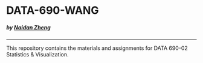 # DATA-690-WANG
#####    by <b>[Naidan Zheng](https://github.com/Naidanzheng)</b>

---

This repository contains the materials and assignments for DATA 690-02 Statistics & Visualization.
